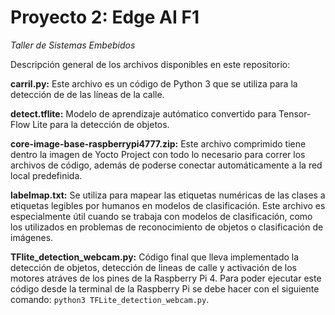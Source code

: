 # Proyecto 2: Edge AI F1
*Taller de Sistemas Embebidos*

Descripción general de los archivos disponibles en este repositorio:

**carril.py:** Este archivo es un código de Python 3 que se utiliza para la detección de de las líneas de la calle.

**detect.tflite:** Modelo de aprendizaje autómatico convertido para Tensor-Flow Lite para la detección de objetos.

**core-image-base-raspberrypi4777.zip:** Este archivo comprimido tiene dentro la imagen de Yocto Project con todo lo necesario para correr los archivos de código, además de poderse conectar automáticamente a la red local predefinida.

**labelmap.txt:** Se utiliza para mapear las etiquetas numéricas de las clases a etiquetas legibles por humanos en modelos de clasificación. Este archivo es especialmente útil cuando se trabaja con modelos de clasificación, como los utilizados en problemas de reconocimiento de objetos o clasificación de imágenes.

**TFlite_detection_webcam.py:** Código final que lleva implementado la detección de objetos, detección de lineas de calle y activación de los motores atráves de los pines de la Raspberry Pi 4. Para poder ejecutar este código desde la terminal de la Raspberry Pi se debe hacer con el siguiente comando: `python3 TFLite_detection_webcam.py`.
